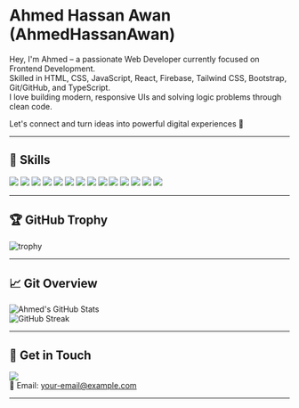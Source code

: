 # Ahmed Hassan Awan (AhmedHassanAwan)

Hey, I'm Ahmed – a passionate Web Developer currently focused on Frontend Development.  
Skilled in HTML, CSS, JavaScript, React, Firebase, Tailwind CSS, Bootstrap, Git/GitHub, and TypeScript.  
I love building modern, responsive UIs and solving logic problems through clean code.

Let's connect and turn ideas into powerful digital experiences 🚀

---

## 🧠 Skills

<img src="https://img.shields.io/badge/HTML-E34F26?style=flat-square&logo=html5&logoColor=white" />
<img src="https://img.shields.io/badge/CSS-1572B6?style=flat-square&logo=css3&logoColor=white" />
<img src="https://img.shields.io/badge/TailwindCSS-38B2AC?style=flat-square&logo=tailwind-css&logoColor=white" />
<img src="https://img.shields.io/badge/Bootstrap-563D7C?style=flat-square&logo=bootstrap&logoColor=white" />
<img src="https://img.shields.io/badge/JavaScript-F7DF1E?style=flat-square&logo=javascript&logoColor=black" />
<img src="https://img.shields.io/badge/TypeScript-007acc?style=flat-square&logo=typescript&logoColor=white" />
<img src="https://img.shields.io/badge/Git-F05032?style=flat-square&logo=git&logoColor=white" />
<img src="https://img.shields.io/badge/GitHub-181717?style=flat-square&logo=github&logoColor=white" />
<img src="https://img.shields.io/badge/Firebase-ffca28?style=flat-square&logo=firebase&logoColor=black" />
<img src="https://img.shields.io/badge/React-20232A?style=flat-square&logo=react&logoColor=61DAFB" />
<img src="https://img.shields.io/badge/Next.js-000000?style=flat-square&logo=nextdotjs&logoColor=white" />
<img src="https://img.shields.io/badge/Node.js-339933?style=flat-square&logo=nodedotjs&logoColor=white" />
<img src="https://img.shields.io/badge/Express.js-000000?style=flat-square&logo=express&logoColor=white" />
<img src="https://img.shields.io/badge/MongoDB-47A248?style=flat-square&logo=mongodb&logoColor=white" />

---

## 🏆 GitHub Trophy

![trophy](https://github-profile-trophy.vercel.app/?username=AhmedHassanAwan&theme=onedark&row=1&no-bg=true&no-frame=true)

---

## 📈 Git Overview

![Ahmed's GitHub Stats](https://github-readme-stats.vercel.app/api?username=AhmedHassanAwan&show_icons=true&theme=github_dark)  
![GitHub Streak](https://streak-stats.demolab.com?user=AhmedHassanAwan&theme=github-dark&hide_border=true)

---

## 🔗 Get in Touch

[<img src="https://img.shields.io/badge/LinkedIn-blue?style=flat-square&logo=linkedin&logoColor=white" />](https://www.linkedin.com/in/YOUR-LINKEDIN-URL)  
📧 Email: your-email@example.com

---

<!-- Projects section can be added later -->
<!-- ## 🚀 Featured Projects -->
